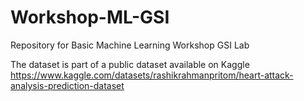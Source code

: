# Workshop-ML-GSI
Repository for Basic Machine Learning Workshop GSI Lab

The dataset is part of a public dataset available on Kaggle
https://www.kaggle.com/datasets/rashikrahmanpritom/heart-attack-analysis-prediction-dataset
